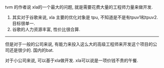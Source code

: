 tvm 的作者说 xla的一个最大的问题, 就是需要花费大量的工程师力量来做开发.

1. 其实对于谷歌来说, xla 主要的优化对象是 tpu, 不知道是不是有tpuv1和tpuv2. 目标很单一.
2. 谷歌的人力资源丰富, 性价比很合算.

---

但是对于一般的公司来说, 有能力来投入这么大的高级工程师来开发这个项目的公司还是很少的. 国内的bat.

对于小公司来说, 可以基于xla做开发. xla可以说是一项价钱不贵的午餐.


